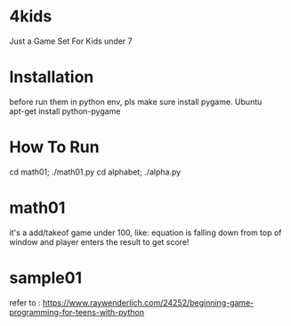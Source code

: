 # 4kids
Just a Game Set For Kids under 7

# Installation
before run them in python env, pls make sure install pygame.
Ubuntu  
apt-get install python-pygame

# How To Run
cd math01; ./math01.py
cd alphabet; ./alpha.py

# math01
it's a add/takeof game under 100, like: equation is falling down from top of window and player enters the result to get score!

# sample01
refer to : https://www.raywenderlich.com/24252/beginning-game-programming-for-teens-with-python
